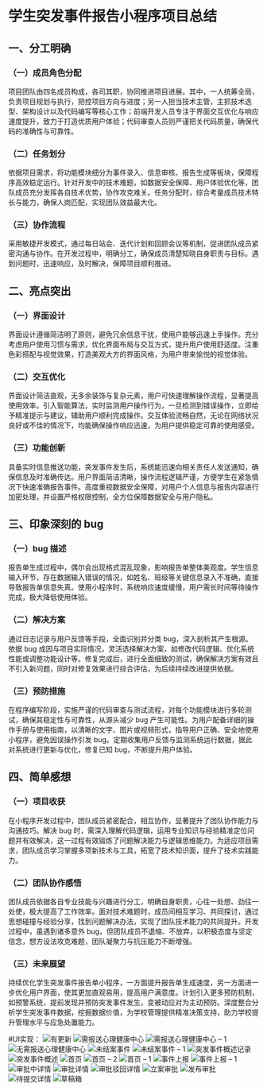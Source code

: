 # 学生突发事件报告小程序项目总结

## 一、分工明确

### （一）成员角色分配
项目团队由四名成员构成，各司其职，协同推进项目进展。其中，一人统筹全局，负责项目规划与执行，把控项目方向与进度；另一人担当技术主管，主抓技术选型、架构设计以及代码编写等核心工作；前端开发人员专注于界面交互优化与响应速度提升，致力于打造优质用户体验；代码审查人员则严谨把关代码质量，确保代码的准确性与可靠性。

### （二）任务划分
依据项目需求，将功能模块细分为事件录入、信息审核、报告生成等板块，保障程序高效稳定运行。针对开发中的技术难题，如数据安全保障、用户体验优化等，团队成员充分发挥各自技术优势，协作攻克难关。任务分配时，综合考量成员技术特长与能力，确保人岗匹配，实现团队效益最大化。

### （三）协作流程
采用敏捷开发模式，通过每日站会、迭代计划和回顾会议等机制，促进团队成员紧密沟通与协作。在开发过程中，明确分工，确保成员清楚知晓自身职责与目标。遇到问题时，迅速响应，及时解决，保障项目顺利推进。

## 二、亮点突出

### （一）界面设计
界面设计遵循简洁明了原则，避免冗余信息干扰，使用户能够迅速上手操作。充分考虑用户使用习惯与需求，优化界面布局与交互方式，提升用户使用舒适度。注重色彩搭配与视觉效果，打造美观大方的界面风格，为用户带来愉悦的视觉体验。

### （二）交互优化
界面设计简洁直观，无多余装饰与复杂元素，用户可快速理解操作流程，显著提高使用效率。引入智能算法，实时监测用户操作行为，一旦检测到错误操作，立即给予精准提示与建议，辅助用户顺利完成操作。交互体验流畅自然，无论在网络状况良好或不佳的情况下，均能确保操作响应迅速，为用户提供稳定可靠的使用感受。

### （三）功能创新
具备实时信息推送功能，突发事件发生后，系统能迅速向相关责任人发送通知，确保信息及时准确传达。用户界面简洁清晰，操作流程逻辑严谨，方便学生在紧急情况下快速准确报告事件。高度重视数据安全保障，对用户个人信息与报告内容进行加密处理，并设置严格权限控制，全方位保障数据安全与用户隐私。

## 三、印象深刻的 bug

### （一）bug 描述
报告单生成过程中，偶尔会出现格式混乱现象，影响报告单整体美观度。学生信息输入环节，存在数据输入错误的情况，如姓名、班级等关键信息录入不准确，直接导致报告单信息失真。使用小程序时，系统响应速度缓慢，用户需长时间等待操作完成，极大降低使用体验。

### （二）解决方案
通过日志记录与用户反馈等手段，全面识别并分类 bug，深入剖析其产生根源。依据 bug 成因与项目实际情况，灵活选择解决方案，如修改代码逻辑、优化系统性能或调整功能设计等。修复完成后，进行全面细致的测试，确保解决方案有效且不引入新问题，同时对修复效果进行综合评估，为后续持续改进提供依据。

### （三）预防措施
在程序编写阶段，实施严谨的代码审查与测试流程，对每个功能模块进行多轮测试，确保其稳定性与可靠性，从源头减少 bug 产生可能性。为用户配备详细的操作手册与使用指南，以清晰的文字、图片或视频形式，指导用户正确、安全地使用小程序，避免因误操作引发 bug。定期收集用户反馈与监测系统运行数据，据此对系统进行更新与优化，修复已知 bug，不断提升用户体验。

## 四、简单感想

### （一）项目收获
在小程序开发过程中，团队成员紧密配合，相互协作，显著提升了团队协作能力与沟通技巧。解决 bug 时，需深入理解代码逻辑，运用专业知识与经验精准定位问题并有效解决，这一过程有效锻炼了问题解决能力与逻辑思维能力。为适应项目需求，团队成员学习掌握多项新技术与工具，拓宽了技术知识面，提升了技术实践能力。

### （二）团队协作感悟
团队成员依据各自专业技能与兴趣进行分工，明确自身职责，心往一处想、劲往一处使，极大提高了工作效率。面对技术难题时，成员间相互学习、共同探讨，通过思想碰撞与经验分享，找到问题解决办法，实现了团队技术能力的共同提升。开发过程中，虽遇到诸多意外 bug，但团队成员不退缩、不放弃，以积极态度与坚定信念，想方设法攻克难题，团队凝聚力与抗压能力不断增强。

### （三）未来展望
持续优化学生突发事件报告单小程序，一方面提升报告单生成速度，另一方面进一步优化用户界面，使其更加直观易用，提高用户满意度。计划引入更多预防机制，如预警系统，提前发现并预防突发事件发生，变被动应对为主动预防。深度整合分析学生突发事件数据，挖掘数据价值，为学校管理提供精准决策支持，助力学校提升管理水平与应急处置能力。

#UI实现：
![有更新](https://github.com/user-attachments/assets/751d19cd-ae48-45f4-a35d-5d3d04735d39)
![需报送心理健康中心](https://github.com/user-attachments/assets/44284bbb-677e-4700-a8dc-f73a6442cac3)
![需报送心理健康中心 – 1](https://github.com/user-attachments/assets/5b3d34e7-3565-496b-9064-cba8c23b5560)
![无需报送心理健康中心](https://github.com/user-attachments/assets/731e33ec-754f-46cf-8aef-2afc8225e693)
![未结案事件](https://github.com/user-attachments/assets/e84411b1-4e77-4a76-af0c-e14cd0188d11)
![未结案事件 – 1](https://github.com/user-attachments/assets/9b362a0b-2bda-4cdb-8494-1ec223b1d907)
![突发事件概述记录](https://github.com/user-attachments/assets/c8065cd5-264d-4743-9964-6cf552ecd6aa)
![突发事件概述](https://github.com/user-attachments/assets/4fd44f2c-bf32-448d-a4d1-d2c01a635d16)
![首页](https://github.com/user-attachments/assets/add70a67-3e27-40b9-8687-60c5eab317da)
![首页 – 2](https://github.com/user-attachments/assets/07b086f1-9381-4ec8-86ee-59780060bbc6)
![首页 – 1](https://github.com/user-attachments/assets/2c8150b7-ff7e-4053-8e5f-1107a758fb1d)
![事件上报](https://github.com/user-attachments/assets/8e587715-15c1-4f8d-bd15-534633e15f56)
![事件上报 – 1](https://github.com/user-attachments/assets/9c13a2e3-1827-4e10-a210-43aca6097689)
![审批中详情](https://github.com/user-attachments/assets/ebffa080-59b7-4ec0-86f2-4e3dfb3862bb)
![审批详情](https://github.com/user-attachments/assets/be998b73-d20e-4323-aaf0-597429157f4c)
![审批驳回详情](https://github.com/user-attachments/assets/14ef9504-5c9d-48a1-b0ad-260e8ffe1bee)
![立案审批](https://github.com/user-attachments/assets/7d2df590-fa0f-4071-a7a0-5dff777604dd)
![发布审批](https://github.com/user-attachments/assets/0ab5ee39-7ae7-484a-8bdf-9283ea2295e3)
![待提交详情](https://github.com/user-attachments/assets/e6449cfb-8ebb-43e2-9179-eba50bacf233)
![草稿箱](https://github.com/user-attachments/assets/15515c7b-8633-4580-a712-645c7a4d3540)
